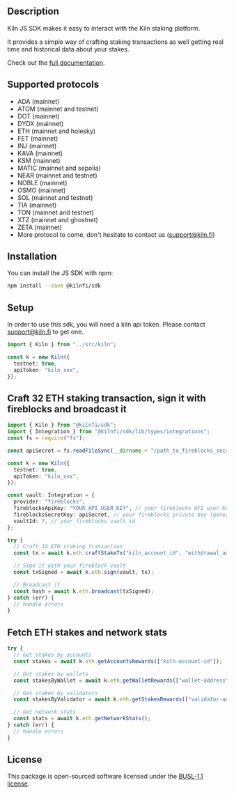 ## Description

Kiln JS SDK makes it easy to interact with the Kiln staking platform.

It provides a simple way of crafting staking transactions as well getting real time and historical data about your stakes.

Check out the [full documentation](https://docs.kiln.fi/v1/connect/overview).

## Supported protocols

- ADA (mainnet)
- ATOM (mainnet and testnet)
- DOT (mainnet)
- DYDX (mainnet)
- ETH (mainnet and holesky)
- FET (mainnet)
- INJ (mainnet)
- KAVA (mainnet)
- KSM (mainnet)
- MATIC (mainnet and sepolia)
- NEAR (mainnet and testnet)
- NOBLE (mainnet)
- OSMO (mainnet)
- SOL (mainnet and testnet)
- TIA (mainnet)
- TON (mainnet and testnet)
- XTZ (mainnet and ghostnet)
- ZETA (mainnet)
- More protocol to come, don't hesitate to contact us (support@kiln.fi)

## Installation

You can install the JS SDK with npm:

```sh
npm install --save @kilnfi/sdk
```

## Setup

In order to use this sdk, you will need a kiln api token.
Please contact support@kiln.fi to get one.

```typescript
import { Kiln } from "../src/kiln";

const k = new Kiln({
  testnet: true,
  apiToken: "kiln_xxx",
});
```

## Craft 32 ETH staking transaction, sign it with fireblocks and broadcast it

```typescript
import { Kiln } from "@kilnfi/sdk";
import { Integration } from "@kilnfi/sdk/lib/types/integrations";
const fs = require("fs");

const apiSecret = fs.readFileSync(__dirname + "/path_to_fireblocks_secret", "utf8");

const k = new Kiln({
  testnet: true,
  apiToken: "kiln_xxx",
});

const vault: Integration = {
  provider: "fireblocks",
  fireblocksApiKey: "YOUR_API_USER_KEY", // your fireblocks API user key
  fireblocksSecretKey: apiSecret, // your fireblocks private key (generated with your CSR file and your API user)
  vaultId: 7, // your fireblocks vault id
};

try {
  // Craft 32 ETH staking transaction
  const tx = await k.eth.craftStakeTx("kiln_account_id", "withdrawal_address", 32);

  // Sign it with your fireblock vault
  const txSigned = await k.eth.sign(vault, tx);

  // Broadcast it
  const hash = await k.eth.broadcast(txSigned);
} catch (err) {
  // handle errors
}
```

## Fetch ETH stakes and network stats

```typescript
try {
  // Get stakes by accounts
  const stakes = await k.eth.getAccountsRewards(["kiln-account-id"]);

  // Get stakes by wallets
  const stakesByWallet = await k.eth.getWalletRewards(["wallet-address"]);

  // Get stakes by validators
  const stakesByValidator = await k.eth.getStakesRewards(["validator-address"]);

  // Get network stats
  const stats = await k.eth.getNetworkStats();
} catch (err) {
  // handle errors
}
```

## License

This package is open-sourced software licensed under the [BUSL-1.1 license](https://github.com/kilnfi/sdk-js/blob/main/LICENSE).
